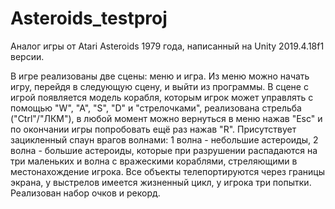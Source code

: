# Asteroids_testproj
Аналог игры от Atari Asteroids 1979 года, написанный на Unity 2019.4.18f1 версии.

В игре реализованы две сцены: меню и игра. Из меню можно начать игру, перейдя в следующую сцену, и выйти из программы.
В сцене с игрой появляется модель корабля, которым игрок может управлять с помощью "W", "A", "S", "D" и "стрелочками", реализована стрельба ("Ctrl"/"ЛКМ"), в любой момент можно вернуться в меню нажав "Esc" и по окончании игры попробовать ещё раз нажав "R".
Присутствует зацикленный спаун врагов волнами: 1 волна - небольшие астероиды, 2 волна - большие астероиды, которые при разрушении распадаются на три маленьких и 
волна с вражескими кораблями, стреляющими в местонахождение игрока. Все объекты телепортируются через границы экрана, у выстрелов имеется жизненный цикл, у игрока три попытки.
Реализован набор очков и рекорд. 
